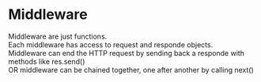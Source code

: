 # Middleware

Middleware are just functions.  
Each middleware has access to request and responde objects.  
Middleware can end the HTTP request by sending back a responde with methods like res.send()  
OR middleware can be chained together, one after another by calling next()


